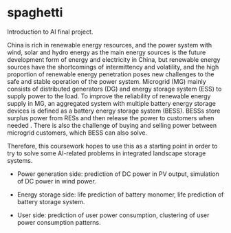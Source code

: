 # spaghetti
Introduction to AI final project. 

China is rich in renewable energy resources, and the power system with wind, solar and hydro energy as the main energy sources is the future development form of energy and electricity in China, but renewable energy sources have the shortcomings of intermittency and volatility, and the high proportion of renewable energy penetration poses new challenges to the safe and stable operation of the power system. Microgrid (MG) mainly consists of distributed generators (DG) and energy storage system (ESS) to supply power to the load. To improve the reliability of renewable energy supply in MG, an aggregated system with multiple battery energy storage devices is defined as a battery energy storage system (BESS). BESSs store surplus power from RESs and then release the power to customers when needed . There is also the challenge of buying and selling power between microgrid customers, which BESS can also solve.

Therefore, this coursework hopes to use this as a starting point in order to try to solve some AI-related problems in integrated landscape storage systems.

- Power generation side: prediction of DC power in PV output, simulation of DC power in wind power.

- Energy storage side: life prediction of battery monomer, life prediction of battery storage system.

- User side: prediction of user power consumption, clustering of user power consumption patterns.
